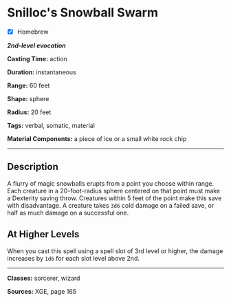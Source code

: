 # Snilloc's Snowball Swarm

- [x] Homebrew

***2nd-level evocation***

**Casting Time:** action

**Duration:** instantaneous

**Range:** 60 feet

**Shape:** sphere

**Radius:** 20 feet

**Tags:** verbal, somatic, material

**Material Components:** a piece of ice or a small white rock chip

---

## Description
A flurry of magic snowballs erupts from a point you choose within range. Each creature in a 20-foot-radius sphere centered on that point must make a Dexterity saving throw. Creatures within 5 feet of the point make this save with disadvantage. A creature takes `3d6` cold damage on a failed save, or half as much damage on a successful one. 

## At Higher Levels
When you cast this spell using a spell slot of 3rd level or higher, the damage increases by `1d6` for each slot level above 2nd.

---

**Classes:** sorcerer, wizard

**Sources:** XGE, page 165
